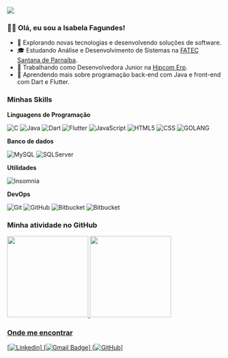 

![](https://komarev.com/ghpvc/?username=isabelafagundes&color=006bed)

### 👩‍💻 Olá, eu sou a Isabela Fagundes!
- 🤔 Explorando novas tecnologias e desenvolvendo soluções de software.
- 🎓 Estudando Análise e Desenvolvimento de Sistemas na <a href="https://www.linkedin.com/company/hipcomerp/mycompany/](https://www.linkedin.com/in/fatec-santana-de-parna%C3%ADba-5baa86198/)">FATEC Santana de Parnaíba</a>.
- 💼 Trabalhando como Desenvolvedora Junior na <a href="https://www.linkedin.com/company/hipcomerp/mycompany/">Hipcom Erp</a>.
- 🌱 Aprendendo mais sobre programação back-end com Java e front-end com Dart e Flutter.
  
<h3>Minhas Skills</h3>

**Linguagens de Programação**

![C](https://img.shields.io/badge/-C-333333?style=flat&logo=C%2B%2B&logoColor=00599C)
![Java](https://img.shields.io/badge/-Java-333333?style=flat&logo=Java&logoColor=007396)
![Dart](https://img.shields.io/badge/-Dart-333333?style=flat&logo=Dart)
![Flutter](https://img.shields.io/badge/-Flutter-333333?style=flat&logo=Flutter)
![JavaScript](https://img.shields.io/badge/-JavaScript-333333?style=flat&logo=javascript)
![HTML5](https://img.shields.io/badge/-HTML5-333333?style=flat&logo=HTML5)
![CSS](https://img.shields.io/badge/-CSS-333333?style=flat&logo=CSS3&logoColor=1572B6)
![GOLANG](https://img.shields.io/badge/-GoLang-333333?style=flat&logo=GO&logoColor=1572B6)

**Banco de dados**

![MySQL](https://img.shields.io/badge/-MySQL-333333?style=flat&logo=mysql)
![SQLServer](https://img.shields.io/badge/-SQLServer-333333?style=flat&logo=microsoftsqlserver)

**Utilidades**

![Insomnia](https://img.shields.io/badge/-Insomnia-333333?style=flat&logo=insomnia)

**DevOps**

![Git](https://img.shields.io/badge/-Git-333333?style=flat&logo=git)
![GitHub](https://img.shields.io/badge/-GitHub-333333?style=flat&logo=github)
![Bitbucket](https://img.shields.io/badge/-Bitbucket-333333?style=flat&logo=bitbucket)
![Bitbucket](https://img.shields.io/badge/-Azure-333333?style=flat&logo=microsoftazure)

  <h3>Minha atividade no GitHub</h3>
   <div align="left">
    <a href="https://github.com/isabelafagundes">
    <img height="190em" src="https://github-readme-stats.vercel.app/api?username=isabelafagundes&show_icons=true&theme=aura&include_all_commits=true&count_private=true"/>
    <img height="190em" src="https://github-readme-stats.vercel.app/api/top-langs/?username=isabelafagundes&layout=compact&langs_count=7&theme=aura"/>
  </div>

  <h3>Onde me encontrar</h3>

[![Linkedin](https://img.shields.io/badge/-isabelafagundes-blue?style=flat-square&logo=Linkedin&logoColor=white&link=https://www.linkedin.com/in/isabela-fagundes2004/)]
[![Gmail Badge](https://img.shields.io/badge/-isabelahidalgo.2004@gmail.com-006bed?style=flat-square&logo=Gmail&logoColor=white&link=mailto:isabelahidalgo.2004@gmail.com)]
[![GitHub](https://img.shields.io/github/followers/iuricode?label=follow&style=social&link=https://github.com/isabelafagundes)]
  </div>
 
  

